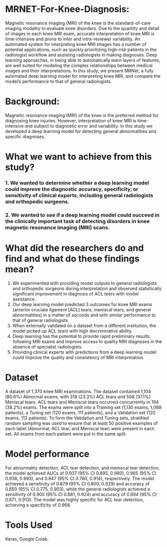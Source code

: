 # MRNET-For-Knee-Diagnosis:
Magnetic resonance imaging (MRI) of the knee is the standard-of-care imaging modality to evaluate knee disorders.
Due to the quantity and detail of images in each knee MRI exam, accurate interpretation of knee MRI is time-intensive and prone to inter and intra-reviewer variability.
An automated system for interpreting knee MRI images has a number of potential applications, such as quickly prioritizing high-risk patients in the radiologist workflow and assisting radiologists in making diagnoses.
Deep learning approaches, in being able to automatically learn layers of features, are well suited for modeling the complex relationships between medical images and their interpretations.
In this study, we present MRNet, a fully automated deep learning model for interpreting knee MRI, and compare the model’s performance to that of general radiologists.

# Background:
Magnetic resonance imaging (MRI) of the knee is the preferred method for diagnosing knee injuries. However, interpretation of knee MRI is time-intensive and
subject to diagnostic error and variability. In this study we developed a deep learning model for detecting general abnormalities and specific diagnoses.

# What we want to achieve from this study?
### 1. We wanted to determine whether a deep learning model could improve the diagnostic accuracy, specificity, or sensitivity of clinical experts, including general radiologists and orthopedic surgeons.
### 2. We wanted to see if a deep learning model could succeed in the clinically important task of detecting disorders in knee magnetic resonance imaging (MRI) scans.

# What did the researchers do and find and what do these findings mean?
1. We experimented with providing model outputs to general radiologists and orthopedic surgeons during interpretation and observed statistically significant
improvement in diagnosis of ACL tears with model assistance.
2. Our deep learning model predicted 3 outcomes for knee MRI exams (anterior cruciate ligament [ACL] tears, meniscal tears, and general abnormalities) in a matter of seconds and with similar performance to that of general radiologists.
3. When externally validated on a dataset from a different institution, the model picked up ACL tears with high discriminative ability.
4. Deep learning has the potential to provide rapid preliminary results following MRI exams and improve access to quality MRI diagnoses in the absence of specialist radiologists.
5. Providing clinical experts with predictions from a deep learning model could improve the quality and consistency of MRI interpretation.

# Dataset
A dataset of 1,370 knee MRI examinations. The dataset contained 1,104 (80.6%)
Abnormal exams, with 319 (23.3%) ACL tears and 508 (37.1%) Meniscal tears.
ACL tears and Meniscal tears occurred concurrently in 194 (38.2%) exams.
The exams were split into a Training set (1,130 exams, 1,088 patients), a Tuning set (120 exams, 111 patients), and a Validation set (120 exams, 113 patients).
To form the Validation and Tuning sets, stratified random sampling was used to ensure that at least 50 positive examples of each label (Abnormal, ACL tear, and Meniscal tear) were present in each set.
All exams from each patient were put in the same split.

# Model performance
For abnormality detection, ACL tear detection, and meniscal tear detection, the model achieved AUCs of 0.937 (95% CI 0.895, 0.980), 0.965 (95% CI 0.938, 0.993), and 0.847 (95% CI 0.780, 0.914), respectively.
The model achieved a sensitivity of 0.879 (95% CI 0.800, 0.929) and accuracy of 0.850 (95% CI 0.775, 0.903), while the general radiologists achieved a sensitivity of 0.905 (95% CI 0.881, 0.924) and accuracy of 0.894 (95% CI 0.871, 0.913).
The model was highly specific for ACL tear detection, achieving a specificity of 0.968.

# Tools Used
Keras, Google Colab.
